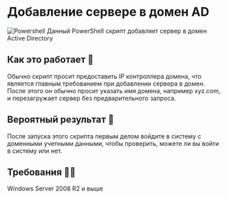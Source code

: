 # Добавление сервере в домен AD 
![Powershell](https://www.leixue.com/uploads/2020/04/PowerShell.jpg)
Данный PоwerShell скрипт добавляет сервер в домен Active Directory
## Как это работает 🤔
Обычно скрипт просит предоставить IP контроллера домена, что является главным требованием при добавлении сервера в домен. После этого он обычно просит указать имя домена, например xyz.com, и перезагружает сервер без предварительного запроса.
## Вероятный результат 👀
После запуска этого скрипта первым делом войдите в систему с доменными учетными данными, чтобы проверить, можете ли вы войти в систему или нет.
## Требования 🐱‍💻
Windows Server 2008 R2 и выше